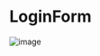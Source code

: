 # LoginForm

![image](https://github.com/user-attachments/assets/2363fae5-c9fb-46ff-9b5a-a3ec965d962c)
